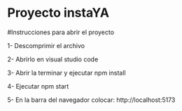 # Proyecto instaYA

#Instrucciones para abrir el proyecto

1- Descomprimir el archivo

2- Abrirlo en visual studio code

3- Abrir la terminar y ejecutar npm install

4- Ejecutar npm start

5- En la barra del navegador colocar:
http://localhost:5173